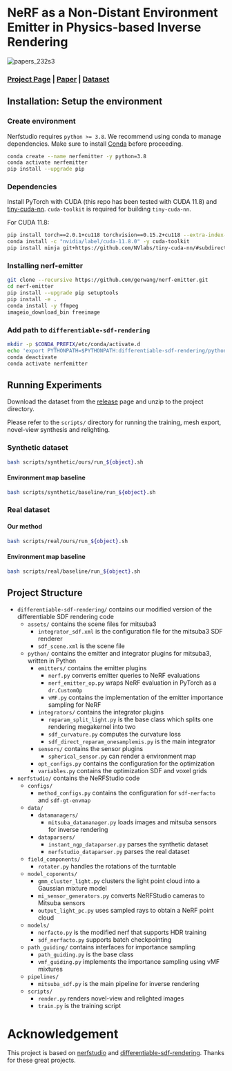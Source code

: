# NeRF as a Non-Distant Environment Emitter in Physics-based Inverse Rendering

![papers_232s3](https://github.com/user-attachments/assets/596658f5-e7d9-4dc8-abb8-d166c3c6b2c5)

### [Project Page](https://nerfemitterpbir.github.io/) | [Paper](https://arxiv.org/abs/2402.04829) | [Dataset](https://github.com/gerwang/nerf-emitter/releases)

## Installation: Setup the environment

### Create environment

Nerfstudio requires `python >= 3.8`. We recommend using conda to manage dependencies. Make sure to install [Conda](https://docs.conda.io/en/latest/miniconda.html) before proceeding.

```bash
conda create --name nerfemitter -y python=3.8
conda activate nerfemitter
pip install --upgrade pip
```

### Dependencies

Install PyTorch with CUDA (this repo has been tested with CUDA 11.8) and [tiny-cuda-nn](https://github.com/NVlabs/tiny-cuda-nn).
`cuda-toolkit` is required for building `tiny-cuda-nn`.

For CUDA 11.8:

```bash
pip install torch==2.0.1+cu118 torchvision==0.15.2+cu118 --extra-index-url https://download.pytorch.org/whl/cu118
conda install -c "nvidia/label/cuda-11.8.0" -y cuda-toolkit
pip install ninja git+https://github.com/NVlabs/tiny-cuda-nn/#subdirectory=bindings/torch
```

### Installing nerf-emitter

```bash
git clone --recursive https://github.com/gerwang/nerf-emitter.git
cd nerf-emitter
pip install --upgrade pip setuptools
pip install -e .
conda install -y ffmpeg
imageio_download_bin freeimage
```

### Add path to `differentiable-sdf-rendering`

```bash
mkdir -p $CONDA_PREFIX/etc/conda/activate.d
echo 'export PYTHONPATH=$PYTHONPATH:differentiable-sdf-rendering/python' > $CONDA_PREFIX/etc/conda/activate.d/setsdfpath.sh
conda deactivate
conda activate nerfemitter
```

## Running Experiments

Download the dataset from the [release](https://github.com/gerwang/nerf-emitter/releases) page and unzip to the project directory.

Please refer to the `scripts/` directory for running the training, mesh export, novel-view synthesis and relighting.

### Synthetic dataset

```bash
bash scripts/synthetic/ours/run_${object}.sh
```

#### Environment map baseline


```bash
bash scripts/synthetic/baseline/run_${object}.sh
```

### Real dataset

#### Our method

```bash
bash scripts/real/ours/run_${object}.sh
```

#### Environment map baseline


```bash
bash scripts/real/baseline/run_${object}.sh
```

## Project Structure

- `differentiable-sdf-rendering/` contains our modified version of the differentiable SDF rendering code
  - `assets/` contains the scene files for mitsuba3
    - `integrator_sdf.xml` is the configuration file for the mitsuba3 SDF renderer
    - `sdf_scene.xml` is the scene file
  - `python/` contains the emitter and integrator plugins for mitsuba3, written in Python
    - `emitters/` contains the emitter plugins
      - `nerf.py` converts emitter queries to NeRF evaluations
      - `nerf_emitter_op.py` wraps NeRF evaluation in PyTorch as a `dr.CustomOp`
      - `vMF.py` contains the implementation of the emitter importance sampling for NeRF
    - `integrators/` contains the integrator plugins
      - `reparam_split_light.py` is the base class which splits one rendering megakernel into two
      - `sdf_curvature.py` computes the curvature loss
      - `sdf_direct_reparam_onesamplemis.py` is the main integrator
    - `sensors/` contains the sensor plugins
      - `spherical_sensor.py` can render a environment map
    - `opt_configs.py` contains the configuration for the optimization
    - `variables.py` contains the optimization SDF and voxel grids
- `nerfstudio/` contains the NeRFStudio code
  - `configs/`
    - `method_configs.py` contains the configuration for `sdf-nerfacto` and `sdf-gt-envmap`
  - `data/`
    - `datamanagers/`
      - `mitsuba_datamanager.py` loads images and mitsuba sensors for inverse rendering
    - `dataparsers/`
      - `instant_ngp_dataparser.py` parses the synthetic dataset
      - `nerfstudio_dataparser.py` parses the real dataset
  - `field_components/`
    - `rotater.py` handles the rotations of the turntable
  - `model_coponents/`
    - `gmm_cluster_light.py` clusters the light point cloud into a Gaussian mixture model
    - `mi_sensor_generators.py` converts NeRFStudio cameras to Mitsuba sensors
    - `output_light_pc.py` uses sampled rays to obtain a NeRF point cloud
  - `models/`
    - `nerfacto.py` is the modified nerf that supports HDR training
    - `sdf_nerfacto.py` supports batch checkpointing
  - `path_guiding/` contains interfaces for importance sampling
    - `path_guiding.py` is the base class
    - `vmf_guiding.py` implements the importance sampling using vMF mixtures
  - `pipelines/`
    - `mitsuba_sdf.py` is the main pipeline for inverse rendering
  - `scripts/`
    - `render.py` renders novel-view and relighted images
    - `train.py` is the training script

# Acknowledgement

This project is based on [nerfstudio](https://github.com/nerfstudio-project/nerfstudio) and [differentiable-sdf-rendering](https://github.com/rgl-epfl/differentiable-sdf-rendering). Thanks for these great projects.